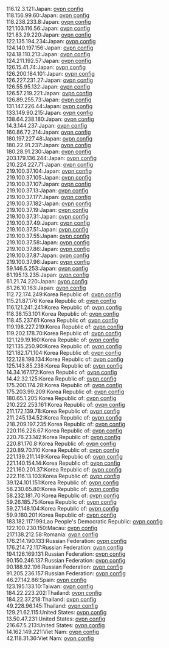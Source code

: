 116.12.3.121:Japan: [ovpn config](vpn/116_12_3_121.ovpn)  
118.156.99.60:Japan: [ovpn config](vpn/118_156_99_60.ovpn)  
118.238.233.8:Japan: [ovpn config](vpn/118_238_233_8.ovpn)  
121.103.116.56:Japan: [ovpn config](vpn/121_103_116_56.ovpn)  
121.83.29.220:Japan: [ovpn config](vpn/121_83_29_220.ovpn)  
122.135.194.234:Japan: [ovpn config](vpn/122_135_194_234.ovpn)  
124.140.197.156:Japan: [ovpn config](vpn/124_140_197_156.ovpn)  
124.18.110.213:Japan: [ovpn config](vpn/124_18_110_213.ovpn)  
124.211.192.57:Japan: [ovpn config](vpn/124_211_192_57.ovpn)  
126.15.41.74:Japan: [ovpn config](vpn/126_15_41_74.ovpn)  
126.200.184.101:Japan: [ovpn config](vpn/126_200_184_101.ovpn)  
126.227.231.27:Japan: [ovpn config](vpn/126_227_231_27.ovpn)  
126.55.95.132:Japan: [ovpn config](vpn/126_55_95_132.ovpn)  
126.57.219.221:Japan: [ovpn config](vpn/126_57_219_221.ovpn)  
126.89.255.73:Japan: [ovpn config](vpn/126_89_255_73.ovpn)  
131.147.226.44:Japan: [ovpn config](vpn/131_147_226_44.ovpn)  
133.149.90.215:Japan: [ovpn config](vpn/133_149_90_215.ovpn)  
138.64.238.180:Japan: [ovpn config](vpn/138_64_238_180.ovpn)  
14.3.144.237:Japan: [ovpn config](vpn/14_3_144_237.ovpn)  
160.86.72.214:Japan: [ovpn config](vpn/160_86_72_214.ovpn)  
180.197.227.48:Japan: [ovpn config](vpn/180_197_227_48.ovpn)  
180.22.91.237:Japan: [ovpn config](vpn/180_22_91_237.ovpn)  
180.28.91.230:Japan: [ovpn config](vpn/180_28_91_230.ovpn)  
203.179.136.244:Japan: [ovpn config](vpn/203_179_136_244.ovpn)  
210.224.227.71:Japan: [ovpn config](vpn/210_224_227_71.ovpn)  
219.100.37.104:Japan: [ovpn config](vpn/219_100_37_104.ovpn)  
219.100.37.105:Japan: [ovpn config](vpn/219_100_37_105.ovpn)  
219.100.37.107:Japan: [ovpn config](vpn/219_100_37_107.ovpn)  
219.100.37.13:Japan: [ovpn config](vpn/219_100_37_13.ovpn)  
219.100.37.177:Japan: [ovpn config](vpn/219_100_37_177.ovpn)  
219.100.37.182:Japan: [ovpn config](vpn/219_100_37_182.ovpn)  
219.100.37.19:Japan: [ovpn config](vpn/219_100_37_19.ovpn)  
219.100.37.31:Japan: [ovpn config](vpn/219_100_37_31.ovpn)  
219.100.37.49:Japan: [ovpn config](vpn/219_100_37_49.ovpn)  
219.100.37.51:Japan: [ovpn config](vpn/219_100_37_51.ovpn)  
219.100.37.55:Japan: [ovpn config](vpn/219_100_37_55.ovpn)  
219.100.37.58:Japan: [ovpn config](vpn/219_100_37_58.ovpn)  
219.100.37.86:Japan: [ovpn config](vpn/219_100_37_86.ovpn)  
219.100.37.87:Japan: [ovpn config](vpn/219_100_37_87.ovpn)  
219.100.37.96:Japan: [ovpn config](vpn/219_100_37_96.ovpn)  
59.146.5.253:Japan: [ovpn config](vpn/59_146_5_253.ovpn)  
61.195.13.235:Japan: [ovpn config](vpn/61_195_13_235.ovpn)  
61.21.74.220:Japan: [ovpn config](vpn/61_21_74_220.ovpn)  
61.26.10.163:Japan: [ovpn config](vpn/61_26_10_163.ovpn)  
112.72.174.249:Korea Republic of: [ovpn config](vpn/112_72_174_249.ovpn)  
115.21.87.176:Korea Republic of: [ovpn config](vpn/115_21_87_176.ovpn)  
116.121.241.241:Korea Republic of: [ovpn config](vpn/116_121_241_241.ovpn)  
118.38.153.101:Korea Republic of: [ovpn config](vpn/118_38_153_101.ovpn)  
118.45.237.61:Korea Republic of: [ovpn config](vpn/118_45_237_61.ovpn)  
119.198.227.219:Korea Republic of: [ovpn config](vpn/119_198_227_219.ovpn)  
119.202.178.70:Korea Republic of: [ovpn config](vpn/119_202_178_70.ovpn)  
121.129.19.160:Korea Republic of: [ovpn config](vpn/121_129_19_160.ovpn)  
121.135.250.90:Korea Republic of: [ovpn config](vpn/121_135_250_90.ovpn)  
121.182.171.104:Korea Republic of: [ovpn config](vpn/121_182_171_104.ovpn)  
122.128.198.134:Korea Republic of: [ovpn config](vpn/122_128_198_134.ovpn)  
125.143.85.238:Korea Republic of: [ovpn config](vpn/125_143_85_238.ovpn)  
14.34.167.172:Korea Republic of: [ovpn config](vpn/14_34_167_172.ovpn)  
14.42.32.125:Korea Republic of: [ovpn config](vpn/14_42_32_125.ovpn)  
175.200.174.28:Korea Republic of: [ovpn config](vpn/175_200_174_28.ovpn)  
175.203.99.209:Korea Republic of: [ovpn config](vpn/175_203_99_209.ovpn)  
180.65.1.205:Korea Republic of: [ovpn config](vpn/180_65_1_205.ovpn)  
210.222.253.161:Korea Republic of: [ovpn config](vpn/210_222_253_161.ovpn)  
211.172.139.78:Korea Republic of: [ovpn config](vpn/211_172_139_78.ovpn)  
211.245.134.52:Korea Republic of: [ovpn config](vpn/211_245_134_52.ovpn)  
218.209.197.235:Korea Republic of: [ovpn config](vpn/218_209_197_235.ovpn)  
220.116.226.67:Korea Republic of: [ovpn config](vpn/220_116_226_67.ovpn)  
220.76.23.142:Korea Republic of: [ovpn config](vpn/220_76_23_142.ovpn)  
220.81.170.8:Korea Republic of: [ovpn config](vpn/220_81_170_8.ovpn)  
220.89.70.110:Korea Republic of: [ovpn config](vpn/220_89_70_110.ovpn)  
221.139.211.149:Korea Republic of: [ovpn config](vpn/221_139_211_149.ovpn)  
221.140.154.14:Korea Republic of: [ovpn config](vpn/221_140_154_14.ovpn)  
221.160.201.37:Korea Republic of: [ovpn config](vpn/221_160_201_37.ovpn)  
222.116.13.103:Korea Republic of: [ovpn config](vpn/222_116_13_103.ovpn)  
39.124.101.151:Korea Republic of: [ovpn config](vpn/39_124_101_151.ovpn)  
58.230.65.80:Korea Republic of: [ovpn config](vpn/58_230_65_80.ovpn)  
58.232.181.70:Korea Republic of: [ovpn config](vpn/58_232_181_70.ovpn)  
59.26.185.75:Korea Republic of: [ovpn config](vpn/59_26_185_75.ovpn)  
59.27.148.104:Korea Republic of: [ovpn config](vpn/59_27_148_104.ovpn)  
59.9.180.201:Korea Republic of: [ovpn config](vpn/59_9_180_201.ovpn)  
183.182.117.199:Lao People's Democratic Republic: [ovpn config](vpn/183_182_117_199.ovpn)  
122.100.230.150:Macau: [ovpn config](vpn/122_100_230_150.ovpn)  
217.138.212.58:Romania: [ovpn config](vpn/217_138_212_58.ovpn)  
176.214.190.133:Russian Federation: [ovpn config](vpn/176_214_190_133.ovpn)  
176.214.72.117:Russian Federation: [ovpn config](vpn/176_214_72_117.ovpn)  
194.126.169.131:Russian Federation: [ovpn config](vpn/194_126_169_131.ovpn)  
90.150.246.137:Russian Federation: [ovpn config](vpn/90_150_246_137.ovpn)  
90.188.92.196:Russian Federation: [ovpn config](vpn/90_188_92_196.ovpn)  
91.205.236.157:Russian Federation: [ovpn config](vpn/91_205_236_157.ovpn)  
46.27.142.86:Spain: [ovpn config](vpn/46_27_142_86.ovpn)  
123.195.133.10:Taiwan: [ovpn config](vpn/123_195_133_10.ovpn)  
184.22.223.202:Thailand: [ovpn config](vpn/184_22_223_202.ovpn)  
184.22.37.218:Thailand: [ovpn config](vpn/184_22_37_218.ovpn)  
49.228.96.145:Thailand: [ovpn config](vpn/49_228_96_145.ovpn)  
129.21.62.115:United States: [ovpn config](vpn/129_21_62_115.ovpn)  
13.50.47.231:United States: [ovpn config](vpn/13_50_47_231.ovpn)  
216.67.5.213:United States: [ovpn config](vpn/216_67_5_213.ovpn)  
14.162.149.221:Viet Nam: [ovpn config](vpn/14_162_149_221.ovpn)  
42.118.31.36:Viet Nam: [ovpn config](vpn/42_118_31_36.ovpn)  
